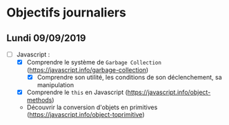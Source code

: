 # Objectifs journaliers

## Lundi 09/09/2019


* [ ] Javascript :
  * [X] Comprendre le système de `Garbage Collection` (https://javascript.info/garbage-collection)
    * [X] Comprendre son utilité, les conditions de son déclenchement, sa manipulation
  * [X] Comprendre le `this` en Javascript (https://javascript.info/object-methods)
  * Découvrir la conversion d'objets en primitives (https://javascript.info/object-toprimitive)

